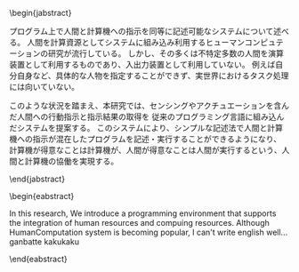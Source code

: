 <!-- % ■ アブストラクトの出力 ■
%	◆書式：
%		begin{jabstract}〜end{jabstract}	：日本語のアブストラクト
%		begin{eabstract}〜end{eabstract}	：英語のアブストラクト
%		※ 不要ならばコマンドごと消せば出力されない。 -->


<!--
- プログラム上で人間と計算機への指示を同じように記述可能なシステムについて述べる。
- 人間を計算資源としてシステムに組み込み利用するヒューマンコンピュテーションの研究が流行している。
- しかし、その多くは人間を演算装置として利用するものであり、入出力装置として利用していない。
- また、例えば自分自身など、具体的な人を指定することができず、実世界におけるタスクの処理などには向いていない。
- 本研究では、センシングやアクチュエーションを含んだ人間への行動指示と指示結果の取得の仕組みを
- 従来のプログラミング言語に組み込んだシステムを提案する。
- よりシンプルな記述法で、人間と計算機への指示が混ざったプログラムを記述・実行することができる。
- このシステムによって、世の中に存在する様々な処理を
- 計算機が得意なことは計算機が、人間が得意なことは人間が実行するというより効率的な人間と計算機の共生を実現する。
-->


<!-- % 日本語のアブストラクト -->
\begin{jabstract}

プログラム上で人間と計算機への指示を同等に記述可能なシステムについて述べる。
人間を計算資源としてシステムに組み込み利用するヒューマンコンピュテーションの研究が流行している。
しかし、その多くは不特定多数の人間を演算装置として利用するものであり、入出力装置として利用していない。
例えば自分自身など、具体的な人物を指定することができず、実世界におけるタスク処理には向いていない。

このような状況を踏まえ、本研究では、センシングやアクチュエーションを含んだ人間への行動指示と指示結果の取得を
従来のプログラミング言語に組み込んだシステムを提案する。
このシステムにより、シンプルな記述法で人間と計算機への指示が混在したプログラムを記述・実行することができるようになり、
計算機が得意なことは計算機が、人間が得意なことは人間が実行するという、人間と計算機の協働を実現する。

\end{jabstract}



<!-- % 英語のアブストラクト -->
\begin{eabstract}

In this research, We introduce a programming environment that supports the integration of human resources and compuing resources.
Although HumanComputation system is becoming popular,
I can't write english well...
ganbatte kakukaku

\end{eabstract}
